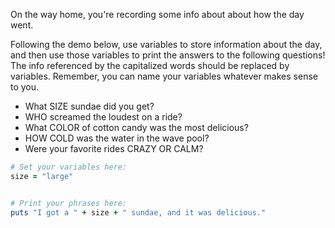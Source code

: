 On the way home, you're recording some info about about how the day went.

Following the demo below, use variables to store information about the day,
and then use those variables to print the answers to the following questions!
The info referenced by the capitalized words should be replaced by variables.
Remember, you can name your variables whatever makes sense to you.

- What SIZE sundae did you get?
- WHO screamed the loudest on a ride?
- What COLOR of cotton candy was the most delicious?
- HOW COLD was the water in the wave pool?
- Were your favorite rides CRAZY OR CALM?

```ruby
# Set your variables here:
size = "large"


# Print your phrases here:
puts "I got a " + size + " sundae, and it was delicious."
```
